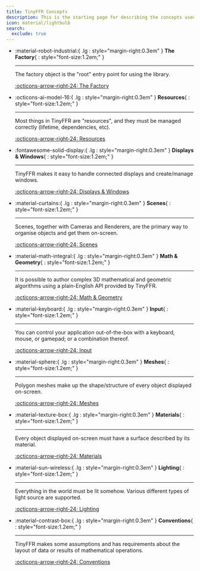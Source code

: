 ```yaml
---
title: TinyFFR Concepts
description: This is the starting page for describing the concepts used in TinyFFR.
icon: material/lightbulb
search:
  exclude: true
---
```


<div class="grid cards" markdown>

-   :material-robot-industrial:{ .lg : style="margin-right:0.3em" } __The Factory__{ : style="font-size:1.2em;" }

	---

	The factory object is the "root" entry point for using the library.

	[:octicons-arrow-right-24: The Factory](factory.md)

-   :octicons-ai-model-16:{ .lg : style="margin-right:0.3em" } __Resources__{ : style="font-size:1.2em;" }

	---

	Most things in TinyFFR are "resources", and they must be managed correctly (lifetime, dependencies, etc).

	[:octicons-arrow-right-24: Resources](resources.md)

-   :fontawesome-solid-display:{ .lg : style="margin-right:0.3em" } __Displays & Windows__{ : style="font-size:1.2em;" }

	---

	TinyFFR makes it easy to handle connected displays and create/manage windows.

	[:octicons-arrow-right-24: Displays & Windows](displays_and_windows.md)

-   :material-curtains:{ .lg : style="margin-right:0.3em" } __Scenes__{ : style="font-size:1.2em;" }

	---

	Scenes, together with Cameras and Renderers, are the primary way to organise objects and get them on-screen.

	[:octicons-arrow-right-24: Scenes](scenes_and_rendering.md)

-   :material-math-integral:{ .lg : style="margin-right:0.3em" } __Math & Geometry__{ : style="font-size:1.2em;" }

	---

	It is possible to author complex 3D mathematical and geometric algorithms using a plain-English API provided by TinyFFR.

	[:octicons-arrow-right-24: Math & Geometry](math_and_geometry.md)

-   :material-keyboard:{ .lg : style="margin-right:0.3em" } __Input__{ : style="font-size:1.2em;" }

	---

	You can control your application out-of-the-box with a keyboard, mouse, or gamepad; or a combination thereof.

	[:octicons-arrow-right-24: Input](input.md)

-   :material-sphere:{ .lg : style="margin-right:0.3em" } __Meshes__{ : style="font-size:1.2em;" }

	---

	Polygon meshes make up the shape/structure of every object displayed on-screen.

	[:octicons-arrow-right-24: Meshes](meshes.md)

-   :material-texture-box:{ .lg : style="margin-right:0.3em" } __Materials__{ : style="font-size:1.2em;" }

	---

	Every object displayed on-screen must have a surface described by its material.

	[:octicons-arrow-right-24: Materials](materials.md)

-   :material-sun-wireless:{ .lg : style="margin-right:0.3em" } __Lighting__{ : style="font-size:1.2em;" }

	---

	Everything in the world must be lit somehow. Various different types of light source are supported.

	[:octicons-arrow-right-24: Lighting](lighting.md)

-   :material-contrast-box:{ .lg : style="margin-right:0.3em" } __Conventions__{ : style="font-size:1.2em;" }

	---

	TinyFFR makes some assumptions and has requirements about the layout of data or results of mathematical operations.

	[:octicons-arrow-right-24: Conventions](conventions.md)

</div>